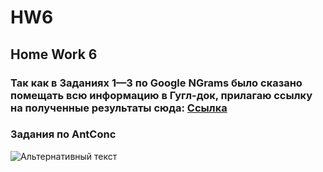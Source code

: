 # HW6
## Home Work 6
### Так как в Заданиях 1—3 по Google NGrams было сказано помещать всю информацию в Гугл-док, прилагаю ссылку на полученные результаты сюда: [Ссылка](https://docs.google.com/document/d/1mvTUFhVhm1KCPzaV9s_NaM2A1GcUs1pLbbvGwRJg1Go/edit?usp=sharing "Гугл-док")
### Задания по AntConc
![Альтернативный текст](/путь/к/изображению.jpg "Подсказка")
